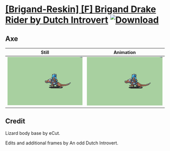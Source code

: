 # [\[Brigand-Reskin\] \[F\] Brigand Drake Rider by Dutch Introvert](./) [![Download](https://img.shields.io/badge/Download--red?style=social&logo=github)](https://minhaskamal.github.io/DownGit/#/home?url=https://github.com/Klokinator/FE-Repo/tree/main/Battle%20Animations%2FMounted%20-%20Dismounted%2C%20Monsters%2C%20Misc%2F%5BBrigand-Reskin%5D%20%5BF%5D%20Brigand%20Drake%20Rider%20by%20Dutch%20Introvert%2F3.%20Axe)

## Axe

| Still | Animation |
| :---: | :-------: |
| ![Axe still](./Axe_000.png) | ![Axe](./Axe.gif) |

## Credit

Lizard body base by eCut.

Edits and additional frames by An odd Dutch Introvert.
